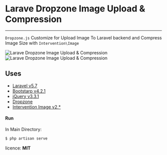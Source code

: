 # Larave Dropzone Image Upload & Compression 

-------------------------
`Dropzone.js` Customize for Upload Image To Laravel backend and Compress Image Size with `Intervention\Image` 


![Larave Dropzone Image Upload & Compression](http://mmasomi.ir/gitass/dropzone-2.jpg) 
![Larave Dropzone Image Upload & Compression](http://mmasomi.ir/gitass/dropzone-1.jpg) 
## Uses
  * [Laravel v5.7](https://laravel.com/docs/5.7)
  * [Bootstarp v4.2.1](https://getbootstrap.com/)
  * [jQuery v3.3.1](https://jquery.org/)
  * [Dropzone ](http://www.dropzonejs.com)
  * [Intervention Image v2.*](http://image.intervention.io/)
#### Run
In Main Directory:
```sh
$ php artisan serve
```
licence: **MIT**

